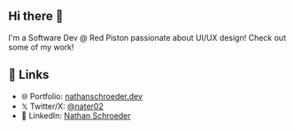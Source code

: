 ## Hi there 👋
I'm a Software Dev @ Red Piston passionate about UI/UX design! Check out some of my work!

## 🔗 Links
- 🌐 Portfolio: [nathanschroeder.dev](https://nathanschroeder.dev)
- 𝕏 Twitter/X: [@nater02](https://x.com/nater02)
- 🤝 LinkedIn: [Nathan Schroeder](https://www.linkedin.com/in/nathan-schroeder-a40aa2210)
